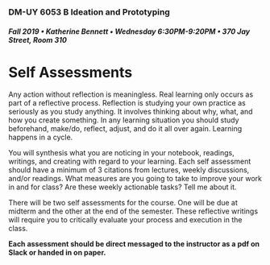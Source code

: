 ### DM-UY 6053 B Ideation and Prototyping
##### Fall 2019 • Katherine Bennett • Wednesday 6:30PM-9:20PM • 370 Jay Street, Room 310

# Self Assessments

Any action without reflection is meaningless. Real learning only occurs as part of a reflective process. Reflection is studying your own practice as seriously as you study anything. It involves thinking about why, what, and how you create something. In any learning situation you should study beforehand, make/do, reflect, adjust, and do it all over again. Learning happens in a cycle.

You will synthesis what you are noticing in your notebook, readings, writings, and creating with regard to your learning. Each self assessment should have a minimum of 3 citations from lectures, weekly discussions, and/or readings. What measures are you going to take to improve your work in and for class? Are these weekly actionable tasks? Tell me about it.

There will be two self assessments for the course. One will be due at midterm and the other at the end of the semester. These reflective writings will require you to critically evaluate your process and execution in the class. 

**Each assessment should be direct messaged to the instructor as a pdf on Slack or handed in on paper.**